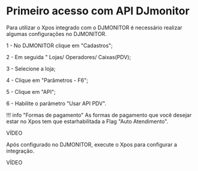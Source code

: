 # **Primeiro acesso com API DJmonitor**

Para utilizar o Xpos integrado com o DJMONITOR é necessário realizar algumas configurações no DJMONITOR.

1 - No DJMONITOR clique em "Cadastros";

2 - Em seguida " Lojas/ Operadores/ Caixas(PDV);

3 - Selecione a loja;

4 - Clique em "Parâmetros - F6";

5 - Clique em "API";

6 - Habilite o parâmetro "Usar API PDV".

!!! info "Formas de pagamento"
        As formas de pagamento que você desejar estar no Xpos tem que estarhabilitada a Flag "Auto Atendimento".



VÍDEO


Após configurado no DJMONITOR, execute o Xpos para configurar a integração.


VÍDEO

